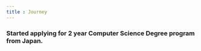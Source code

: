 ```yaml
---
title : Journey
---
```

### Started applying for 2 year Computer Science Degree program from Japan.
